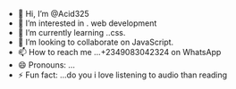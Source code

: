 - 👋 Hi, I’m @Acid325
- 👀 I’m interested in . web development 
- 🌱 I’m currently learning ..css.
- 💞️ I’m looking to collaborate on JavaScript.
- 📫 How to reach me ...+2349083042324 on WhatsApp 
- 😄 Pronouns: ...
- ⚡ Fun fact: ...do you i love listening to audio than reading

<!---
Acid325/Acid325 is a ✨ special ✨ repository because its `README.md` (this file) appears on your GitHub profile.
You can click the Preview link to take a look at your changes.
--->
